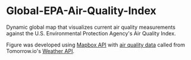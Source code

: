 # Global-EPA-Air-Quality-Index

Dynamic global map that visualizes current air quality measurements against the U.S. Environmental Protection Agency's Air Quality Index. 

Figure was developed using [Mapbox API](https://docs.mapbox.com/api/overview/) with [air quality data](https://docs.tomorrow.io/reference/data-layers-air) called from Tomorrow.io's [Weather API](https://www.tomorrow.io/weather-api/).
